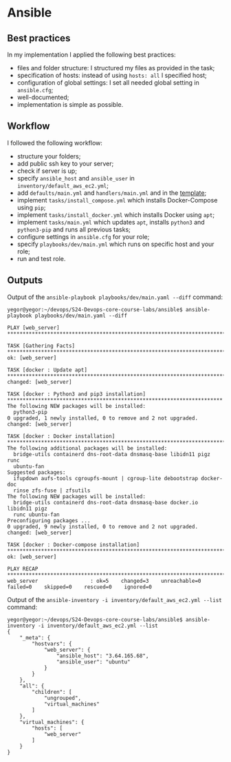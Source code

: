 # Ansible

## Best practices 
In my implementation I applied the following best practices:
* files and folder structure: I structured my files as provided in the task;
* specification of hosts: instead of using `hosts: all` I specified host;
* configuration of global settings: I set all needed global setting in `ansible.cfg`;
* well-documented;
* implementation is simple as possible.

## Workflow
I followed the following workflow:
* structure your folders;
* add public ssh key to your server;
* check if server is up;
* specify `ansible_host` and `ansible_user` in `inventory/default_aws_ec2.yml`;
* add `defaults/main.yml` and `handlers/main.yml` and in the [template](https://github.com/geerlingguy/ansible-role-docker);
* implement `tasks/install_compose.yml` which installs Docker-Compose using `pip`;
* implement `tasks/install_docker.yml` which installs Docker using `apt`;
* implement `tasks/main.yml` which updates `apt`, installs `python3` and `python3-pip` and runs all previous tasks;
* configure settings in `ansible.cfg` for your role;
* specify `playbooks/dev/main.yml` which runs on specific host and your role;
* run and test role.

## Outputs
Output of the `ansible-playbook playbooks/dev/main.yaml --diff` command:
```commandline
yegor@yegor:~/devops/S24-Devops-core-course-labs/ansible$ ansible-playbook playbooks/dev/main.yaml --diff

PLAY [web_server] **************************************************************************************************

TASK [Gathering Facts] *********************************************************************************************
ok: [web_server]

TASK [docker : Update apt] *****************************************************************************************
changed: [web_server]

TASK [docker : Python3 and pip3 installation] **********************************************************************
The following NEW packages will be installed:
  python3-pip
0 upgraded, 1 newly installed, 0 to remove and 2 not upgraded.
changed: [web_server]

TASK [docker : Docker installation] ********************************************************************************
The following additional packages will be installed:
  bridge-utils containerd dns-root-data dnsmasq-base libidn11 pigz runc
  ubuntu-fan
Suggested packages:
  ifupdown aufs-tools cgroupfs-mount | cgroup-lite debootstrap docker-doc
  rinse zfs-fuse | zfsutils
The following NEW packages will be installed:
  bridge-utils containerd dns-root-data dnsmasq-base docker.io libidn11 pigz
  runc ubuntu-fan
Preconfiguring packages ...
0 upgraded, 9 newly installed, 0 to remove and 2 not upgraded.
changed: [web_server]

TASK [docker : Docker-compose installation] ************************************************************************
ok: [web_server]

PLAY RECAP *********************************************************************************************************
web_server                 : ok=5    changed=3    unreachable=0    failed=0    skipped=0    rescued=0    ignored=0   

```

Output of the `ansible-inventory -i inventory/default_aws_ec2.yml --list` command:
```commandline
yegor@yegor:~/devops/S24-Devops-core-course-labs/ansible$ ansible-inventory -i inventory/default_aws_ec2.yml --list
{
    "_meta": {
        "hostvars": {
            "web_server": {
                "ansible_host": "3.64.165.68",
                "ansible_user": "ubuntu"
            }
        }
    },
    "all": {
        "children": [
            "ungrouped",
            "virtual_machines"
        ]
    },
    "virtual_machines": {
        "hosts": [
            "web_server"
        ]
    }
}
```
